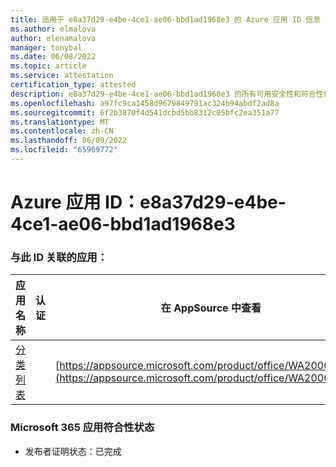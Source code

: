 ```yaml
---
title: 适用于 e8a37d29-e4be-4ce1-ae06-bbd1ad1968e3 的 Azure 应用 ID 信息
ms.author: elmalova
author: elenamalova
manager: tonybal
ms.date: 06/08/2022
ms.topic: article
ms.service: attestation
certification_type: attested
description: e8a37d29-e4be-4ce1-ae06-bbd1ad1968e3 的所有可用安全性和符合性信息。
ms.openlocfilehash: a97fc9ca1458d9679849791ac324b94abdf2ad8a
ms.sourcegitcommit: 6f2b3870f4d541dcbd5bb8312c05bfc2ea351a77
ms.translationtype: MT
ms.contentlocale: zh-CN
ms.lasthandoff: 06/09/2022
ms.locfileid: "65969772"
---
```

# <a name="azure-app-id-e8a37d29-e4be-4ce1-ae06-bbd1ad1968e3"></a>Azure 应用 ID：e8a37d29-e4be-4ce1-ae06-bbd1ad1968e3


### <a name="apps-associated-with-this-id"></a>与此 ID 关联的应用：
| **应用名称** | **认证** | **在 AppSource 中查看** |
|--------------|---------------|-----------------------|
| [分类列表](../forward/WA200004155.md) |  | [https://appsource.microsoft.com/product/office/WA200004155](https://appsource.microsoft.com/product/office/WA200004155) |

### <a name="microsoft-365-app-compliance-status"></a>Microsoft 365 应用符合性状态
- 发布者证明状态：已完成
